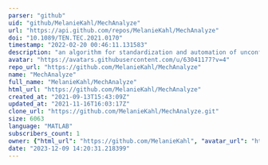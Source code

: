 ```yaml
---
parser: "github"
uid: "github/MelanieKahl/MechAnalyze"
url: "https://api.github.com/repos/MelanieKahl/MechAnalyze"
doi: "10.1089/TEN.TEC.2021.0170"
timestamp: "2022-02-20 00:46:11.131583"
description: "an algorithm for standardization and automation of unconfined compression test analysis"
avatar: "https://avatars.githubusercontent.com/u/63041177?v=4"
repo_url: "https://github.com/MelanieKahl/MechAnalyze"
name: "MechAnalyze"
full_name: "MelanieKahl/MechAnalyze"
html_url: "https://github.com/MelanieKahl/MechAnalyze"
created_at: "2021-09-13T15:43:09Z"
updated_at: "2021-11-16T16:03:17Z"
clone_url: "https://github.com/MelanieKahl/MechAnalyze.git"
size: 6063
language: "MATLAB"
subscribers_count: 1
owner: {"html_url": "https://github.com/MelanieKahl", "avatar_url": "https://avatars.githubusercontent.com/u/63041177?v=4", "login": "MelanieKahl", "type": "User"}
date: "2023-12-09 14:20:31.218399"
---
```

